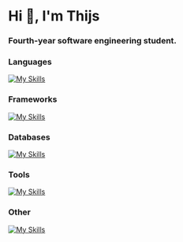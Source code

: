 <h1>Hi 👋, I'm Thijs</h1>
<h3>Fourth-year software engineering student.</h3>

### Languages
[![My Skills](https://skillicons.dev/icons?i=js,ts,html,css,py,java,kotlin)](https://zthijs.dev)

### Frameworks
[![My Skills](https://skillicons.dev/icons?i=nextjs,react,angular,spring,vite,bootstrap,tailwind,express,hibernate,jest,cypress)](https://zthijs.dev)

### Databases
[![My Skills](https://skillicons.dev/icons?i=mongodb,mysql,postgres,prisma,redis,graphql)](https://zthijs.dev)

### Tools
[![My Skills](https://skillicons.dev/icons?i=idea,vscode,postman,github)](https://zthijs.dev)

### Other
[![My Skills](https://skillicons.dev/icons?i=azure,netlify,docker,nginx,nodejs,wordpress,kubernetes)](https://zthijs.dev)